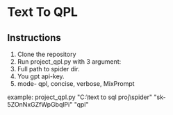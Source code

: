 # Text To QPL

## Instructions

1. Clone the repository
2. Run project_qpl.py with 3 argument:
3. Full path to spider dir.
4. You gpt api-key.
5. mode- qpl, concise, verbose, MixPrompt

example:
project_qpl.py "C:\text to sql proj\spider" "sk-5ZOnNxGZfWpGbqlPi" "qpl"